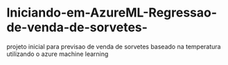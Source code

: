 # Iniciando-em-AzureML-Regressao-de-venda-de-sorvetes-
projeto inicial para previsao de venda de sorvetes baseado na temperatura utilizando o azure machine learning

